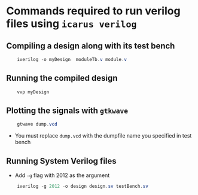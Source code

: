 # Commands required to run verilog files using `icarus verilog`

## Compiling a design along with its test bench

```powershell
    iverilog -o myDesign  moduleTb.v module.v
```

## Running the compiled design

```powershell
    vvp myDesign
```

## Plotting the signals with `gtkwave`

```powershell
    gtwave dump.vcd
```

- You must replace `dump.vcd` with the dumpfile name you specified in test bench

## Running System Verilog files

- Add `-g` flag with 2012 as the argument

```powershell
    iverilog -g 2012 -o design design.sv testBench.sv
```
